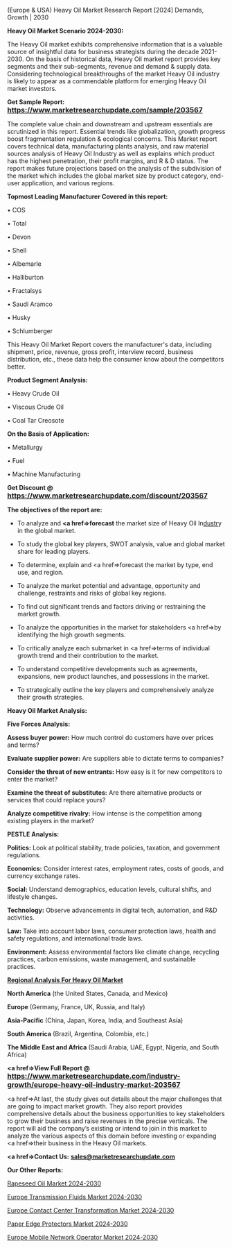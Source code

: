  (Europe & USA) Heavy Oil Market Research Report [2024] Demands, Growth | 2030

<strong>Heavy Oil Market Scenario 2024-2030:</strong>

The Heavy Oil market exhibits comprehensive information that is a valuable source of insightful data for business strategists during the decade 2021-2030. On the basis of historical data, Heavy Oil market report provides key segments and their sub-segments, revenue and demand &amp; supply data. Considering technological breakthroughs of the market Heavy Oil industry is likely to appear as a commendable platform for emerging Heavy Oil market investors.

<strong>Get Sample Report: <a href=https://www.marketresearchupdate.com/sample/203567><font size=3 color=#0000ff>https://www.marketresearchupdate.com/sample/203567</font></a></strong>

The complete value chain and downstream and upstream essentials are scrutinized in this report. Essential trends like globalization, growth progress boost fragmentation regulation &amp; ecological concerns. This Market report covers technical data, manufacturing plants analysis, and raw material sources analysis of Heavy Oil Industry as well as explains which product has the highest penetration, their profit margins, and R & D status. The report makes future projections based on the analysis of the subdivision of the market which includes the global market size by product category, end-user application, and various regions.

<strong>Topmost Leading Manufacturer Covered in this report:</strong>

• COS

• Total

• Devon

• Shell

• Albemarle

• Halliburton

• Fractalsys

• Saudi Aramco

• Husky

• Schlumberger

This Heavy Oil Market Report covers the manufacturer's data, including shipment, price, revenue, gross profit, interview record, business distribution, etc., these data help the consumer know about the competitors better.

<strong>Product Segment Analysis: </strong>

• Heavy Crude Oil

• Viscous Crude Oil

• Coal Tar Creosote

<strong>On the Basis of Application:</strong>

• Metallurgy

• Fuel

• Machine Manufacturing

<strong>Get Discount @ <a href=https://www.marketresearchupdate.com/discount/203567><font size=3 color=#0000ff>https://www.marketresearchupdate.com/discount/203567</font></a></strong>

<strong><b>The objectives of the report are:</b></strong>

- To analyze and <strong><a href=><strong>forecast</strong></a></strong> the market size of Heavy Oil In<a href=ASDF991299>dustr</a>y in the global market.

- To study the global key players, SWOT analysis, value and global market share for leading players.

- To determine, explain and <a href=>forecast</a> the market by type, end use, and region.

- To analyze the market potential and advantage, opportunity and challenge, restraints and risks of global key regions.

- To find out significant trends and factors driving or restraining the market growth.

- To analyze the opportunities in the market for stakeholders <a href=>by</a> identifying the high growth segments.

- To critically analyze each submarket in <a href=>terms</a> of individual growth trend and their contribution to the market.

- To understand competitive developments such as agreements, expansions, new product launches, and possessions in the market.

- To strategically outline the key players and comprehensively analyze their growth strategies.

<strong>Heavy Oil Market Analysis:</strong>

<strong>Five Forces Analysis:</strong>

<strong>Assess buyer power:</strong> How much control do customers have over prices and terms?

<strong>Evaluate supplier power:</strong> Are suppliers able to dictate terms to companies?

<strong>Consider the threat of new entrants:</strong> How easy is it for new competitors to enter the market?

<strong>Examine the threat of substitutes:</strong> Are there alternative products or services that could replace yours?

<strong>Analyze competitive rivalry:</strong> How intense is the competition among existing players in the market?

<strong>PESTLE Analysis:</strong>

<strong>Politics:</strong> Look at political stability, trade policies, taxation, and government regulations.

<strong>Economics:</strong> Consider interest rates, employment rates, costs of goods, and currency exchange rates.

<strong>Social:</strong> Understand demographics, education levels, cultural shifts, and lifestyle changes.

<strong>Technology:</strong> Observe advancements in digital tech, automation, and R&D activities.

<strong>Law:</strong> Take into account labor laws, consumer protection laws, health and safety regulations, and international trade laws.

<strong>Environment:</strong> Assess environmental factors like climate change, recycling practices, carbon emissions, waste management, and sustainable practices.

<strong><u><b>Regional Analysis For Heavy Oil Market</b></u></strong>

<strong><b>North America</b></strong> (the United States, Canada, and Mexico)

<strong><b>Europe </b></strong>(Germany, France, UK, Russia, and Italy)

<strong><b>Asia-Pacific</b></strong> (China, Japan, Korea, India, and Southeast Asia)

<strong><b>South America</b></strong> (Brazil, Argentina, Colombia, etc.)

<strong><b>The Middle East and Africa</b></strong> (Saudi Arabia, UAE, Egypt, Nigeria, and South Africa)

<strong><a href=>View Full Report</a> @ <a href=https://www.marketresearchupdate.com/industry-growth/europe-heavy-oil-industry-market-203567><font size=3 color=#0000ff>https://www.marketresearchupdate.com/industry-growth/europe-heavy-oil-industry-market-203567</font></a></strong>

<a href=>At last,</a> the study gives out details about the major challenges that are going to impact market growth. They also report provides comprehensive details about the business opportunities to key stakeholders to grow their business and raise revenues in the precise verticals. The report will aid the company’s existing or intend to join in this market to analyze the various aspects of this domain before investing or expanding <a href=>their</a> business in the Heavy Oil markets.

<strong><a href=>Contact Us:</a></strong>
<strong>sales@marketresearchupdate.com</strong>

<strong>Our Other Reports:</strong>

<a href=https://www.linkedin.com/pulse/rapeseed-oil-market-trends-2023-key-takeaways>Rapeseed Oil Market 2024-2030</a>

<a href=https://www.linkedin.com/pulse/europe-transmission-fluids-market-size-economic-aspect>Europe Transmission Fluids Market 2024-2030</a>

<a href=https://www.linkedin.com/pulse/europe-contact-center-transformation-market-2023-usd->Europe Contact Center Transformation Market 2024-2030</a>

<a href=https://www.linkedin.com/pulse/paper-edge-protectors-market-2023-2029-tbxff/>Paper Edge Protectors Market 2024-2030</a>

<a href=https://www.linkedin.com/pulse/europe-mobile-network-operator-market-acirf/>Europe Mobile Network Operator Market 2024-2030</a>


